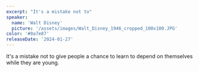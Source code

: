 ```yaml
---
excerpt: "It's a mistake not to"
speaker:
  name: 'Walt Disney'
  picture: '/assets/images/Walt_Disney_1946_cropped_100x100.JPG'
color: '#0a7e87'
releaseDate: '2024-01-27'
---
```

It's a mistake not to give people a chance to learn to depend on themselves while they are young.